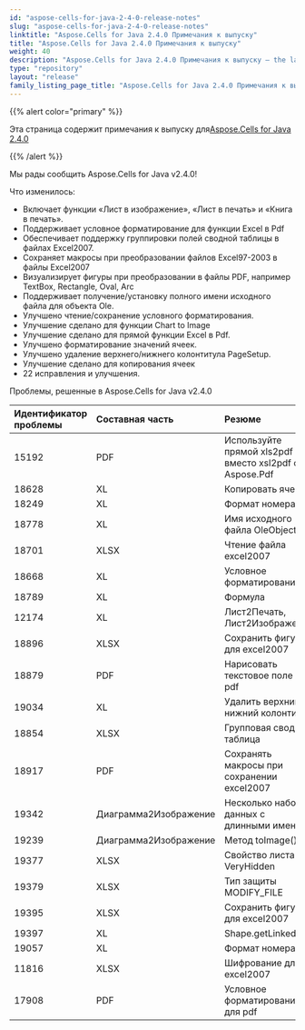 ```yaml
---
id: "aspose-cells-for-java-2-4-0-release-notes"
slug: "aspose-cells-for-java-2-4-0-release-notes"
linktitle: "Aspose.Cells for Java 2.4.0 Примечания к выпуску"
title: "Aspose.Cells for Java 2.4.0 Примечания к выпуску"
weight: 40
description: "Aspose.Cells for Java 2.4.0 Примечания к выпуску – the latest updates and fixes."
type: "repository"
layout: "release"
family_listing_page_title: "Aspose.Cells for Java 2.4.0 Примечания к выпуску"
---
```

{{% alert color="primary" %}} 

 Эта страница содержит примечания к выпуску для[Aspose.Cells for Java 2.4.0](https://releases.aspose.com/cells/java/new-releases/aspose.cells-for-java-2.4.0/)

{{% /alert %}} 

 Мы рады сообщить Aspose.Cells for Java v2.4.0!

 Что изменилось:

- Включает функции «Лист в изображение», «Лист в печать» и «Книга в печать».
- Поддерживает условное форматирование для функции Excel в Pdf
- Обеспечивает поддержку группировки полей сводной таблицы в файлах Excel2007.
- Сохраняет макросы при преобразовании файлов Excel97-2003 в файлы Excel2007
- Визуализирует фигуры при преобразовании в файлы PDF, например TextBox, Rectangle, Oval, Arc
- Поддерживает получение/установку полного имени исходного файла для объекта Ole.
- Улучшено чтение/сохранение условного форматирования.
- Улучшение сделано для функции Chart to Image
- Улучшение сделано для прямой функции Excel в Pdf.
- Улучшено форматирование значений ячеек.
- Улучшено удаление верхнего/нижнего колонтитула PageSetup.
- Улучшение сделано для копирования ячеек
- 22 исправления и улучшения.

 Проблемы, решенные в Aspose.Cells for Java v2.4.0

|**Идентификатор проблемы** |**Составная часть** |**Резюме** |
|:- |:- |:- |
|15192 | PDF| Используйте прямой xls2pdf вместо xsl2pdf с Aspose.Pdf|
|18628 | XL| Копировать ячейки|
|18249 | XL| Формат номера|
|18778 | XL| Имя исходного файла OleObject|
|18701 | XLSX| Чтение файла excel2007|
|18668 | XL| Условное форматирование|
|18789 | XL| Формула|
|12174 | XL| Лист2Печать, Лист2Изображение|
|18896 | XLSX| Сохранить фигуры для excel2007|
|18879 | PDF| Нарисовать текстовое поле в pdf|
|19034 | XL| Удалить верхний/нижний колонтитул|
|18854 | XLSX| Групповая сводная таблица|
|18917 | PDF| Сохранять макросы при сохранении excel2007|
|19342 | Диаграмма2Изображение| Несколько наборов данных с длинными именами|
|19239 | Диаграмма2Изображение| Метод toImage()|
|19377 | XLSX| Свойство листа VeryHidden|
|19379 | XLSX| Тип защиты MODIFY_FILE|
|19395 | XLSX| Сохранить фигуры для excel2007|
|19397 | XL| Shape.getLinkedCell|
|19057 | XL| Формат номера|
|11816 | XLSX| Шифрование для excel2007|
|17908 | PDF| Условное форматирование для pdf|

